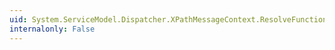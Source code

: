 ```yaml
---
uid: System.ServiceModel.Dispatcher.XPathMessageContext.ResolveFunction(System.String,System.String,System.Xml.XPath.XPathResultType[])
internalonly: False
---
```

